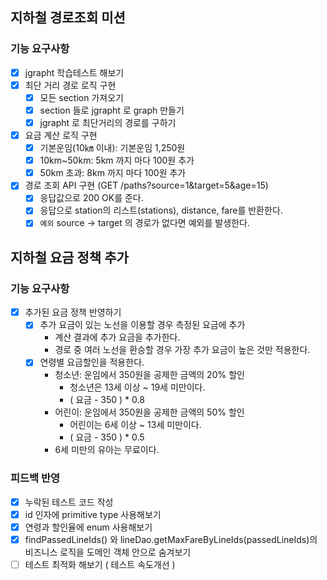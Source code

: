 ## 지하철 경로조회 미션

### 기능 요구사항

- [x] jgrapht 학습테스트 해보기
- [x] 최단 거리 경로 로직 구현
    - [x] 모든 section 가져오기
    - [x] section 들로 jgrapht 로 graph 만들기
    - [x] jgrapht 로 최단거리의 경로를 구하기
- [x] 요금 계산 로직 구현
    - [x] 기본운임(10㎞ 이내): 기본운임 1,250원
    - [x] 10km~50km: 5km 까지 마다 100원 추가
    - [x] 50km 초과: 8km 까지 마다 100원 추가
- [x] 경로 조회 API 구현 (GET /paths?source=1&target=5&age=15)
  - [x] 응답값으로 200 OK를 준다.
  - [x] 응답으로 station의 리스트(stations), distance, fare를 반환한다.
  - [x] `예외` source -> target 의 경로가 없다면 예외를 발생한다.

## 지하철 요금 정책 추가

### 기능 요구사항
- [x] 추가된 요금 정책 반영하기
  - [x] 추가 요금이 있는 노선을 이용할 경우 측정된 요금에 추가
    - 계산 결과에 추가 요금을 추가한다.
    - 경로 중 여러 노선을 환승할 경우 가장 추가 요금이 높은 것만 적용한다.
  - [x] 연령별 요금할인을 적용한다.
    - 청소년: 운임에서 350원을 공제한 금액의 20% 할인
      - 청소년은 13세 이상 ~ 19세 미만이다. 
      - ( 요금 - 350 ) * 0.8
    - 어린이: 운임에서 350원을 공제한 금액의 50% 할인
      - 어린이는 6세 이상 ~ 13세 미만이다.
      - ( 요금 - 350 ) * 0.5
    - 6세 미만의 유아는 무료이다.


### 피드백 반영
- [x] 누락된 테스트 코드 작성
- [x] id 인자에 primitive type 사용해보기
- [x] 연령과 할인율에 enum 사용해보기
- [x] findPassedLineIds() 와 lineDao.getMaxFareByLineIds(passedLineIds)의 비즈니스 로직을 도메인 객체 안으로 숨겨보기
- [ ] 테스트 최적화 해보기 ( 테스트 속도개선 )
